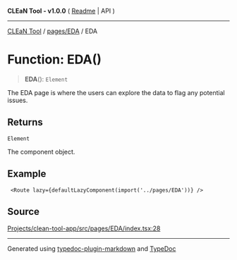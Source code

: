 **CLEaN Tool - v1.0.0** ( [Readme](../../../README.md) \| API )

***

[CLEaN Tool](../../../modules.md) / [pages/EDA](../README.md) / EDA

# Function: EDA()

> **EDA**(): `Element`

The EDA page is where the users can explore the data to flag any potential issues.

## Returns

`Element`

The component object.

## Example

```tsx
 <Route lazy={defaultLazyComponent(import('../pages/EDA'))} />
```

## Source

[Projects/clean-tool-app/src/pages/EDA/index.tsx:28](https://github.com/yuckyh/clean-tool-app/)

***

Generated using [typedoc-plugin-markdown](https://www.npmjs.com/package/typedoc-plugin-markdown) and [TypeDoc](https://typedoc.org/)
